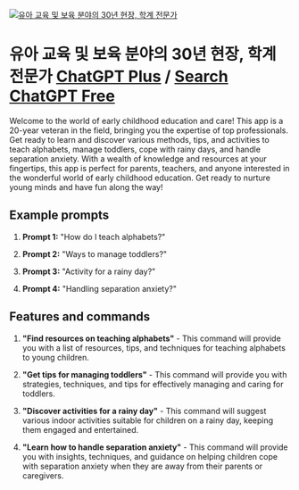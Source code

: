 
[![유아 교육 및 보육 분야의 30년 현장, 학계 전문가](https://files.oaiusercontent.com/file-CEYbEAkwyAyq1N6K1IFxFcM9?se=2123-10-16T00%3A32%3A53Z&sp=r&sv=2021-08-06&sr=b&rscc=max-age%3D31536000%2C%20immutable&rscd=attachment%3B%20filename%3D0e79a355-9ced-42c2-91b9-1816cae7bc13.png&sig=ACjBJDI7qzXJ8ROQ0OvUPtgli3YbK6aNTSYJh%2BvV/n8%3D)](https://chat.openai.com/g/g-bbPItWLEz-yua-gyoyug-mic-boyug-bunyayi-30nyeon-hyeonjang-haggye-jeonmunga)

# 유아 교육 및 보육 분야의 30년 현장, 학계 전문가 [ChatGPT Plus](https://chat.openai.com/g/g-bbPItWLEz-yua-gyoyug-mic-boyug-bunyayi-30nyeon-hyeonjang-haggye-jeonmunga) / [Search ChatGPT Free](https://gptcall.net/index.html#/?search=%EC%9C%A0%EC%95%84%20%EA%B5%90%EC%9C%A1%20%EB%B0%8F%20%EB%B3%B4%EC%9C%A1%20%EB%B6%84%EC%95%BC%EC%9D%98%2030%EB%85%84%20%ED%98%84%EC%9E%A5%2C%20%ED%95%99%EA%B3%84%20%EC%A0%84%EB%AC%B8%EA%B0%80)

Welcome to the world of early childhood education and care! This app is a 20-year veteran in the field, bringing you the expertise of top professionals. Get ready to learn and discover various methods, tips, and activities to teach alphabets, manage toddlers, cope with rainy days, and handle separation anxiety. With a wealth of knowledge and resources at your fingertips, this app is perfect for parents, teachers, and anyone interested in the wonderful world of early childhood education. Get ready to nurture young minds and have fun along the way!

## Example prompts

1. **Prompt 1:** "How do I teach alphabets?"

2. **Prompt 2:** "Ways to manage toddlers?"

3. **Prompt 3:** "Activity for a rainy day?"

4. **Prompt 4:** "Handling separation anxiety?"

## Features and commands

1. **"Find resources on teaching alphabets"** - This command will provide you with a list of resources, tips, and techniques for teaching alphabets to young children.

2. **"Get tips for managing toddlers"** - This command will provide you with strategies, techniques, and tips for effectively managing and caring for toddlers.

3. **"Discover activities for a rainy day"** - This command will suggest various indoor activities suitable for children on a rainy day, keeping them engaged and entertained.

4. **"Learn how to handle separation anxiety"** - This command will provide you with insights, techniques, and guidance on helping children cope with separation anxiety when they are away from their parents or caregivers.


